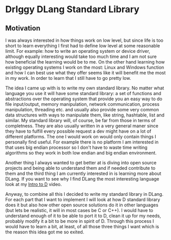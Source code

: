 # DrIggy DLang Standard Library

## Motivation

I was always interested in how things work on low level, but since life is too short to learn
everything I first had to define low level at some reasonable limit. For example: how to write an
operating system or device driver, although equally interesting would take too much time and I am
not sure how beneficial the learning would be to me. On the other hand learning how existing
operating systems I work on the most: Linux and Windows function and how I can best use what they
offer seems like it will benefit me the most in my work. In order to learn that I still have to go
pretty low.

The idea I came up with is to write my own standard library. No matter what language you use it will
have some standard library: a set of functions and abstractions over the operating system that
provide you an easy way to do file input/output, memory manipulation, network communication, process
manipulation, threading etc. and usually also provide some very common data structures with ways to
manipulate them, like string, hashtable, list and similar. My standard library will, of course, be
far from those in terms of completness. They are also usually written in a very general maner since
they have to fulfill every possible request a dev might have on a lot of different platforms. The
one I would work on would only contain things I personally find useful. For example there is no
platform I am interested in that uses big endian processor so I don't have to waste time writing
algorithms so they work in both low endian and big endian environment.

Another thing I always wanted to get better at is diving into open source projects and being able to
understand them and if needed contribute to them and the third thing I am currently interested in is
learning more about DLang. If you want to see why I find DLang the most interesting language look at
my [Intro to D](https://www.youtube.com/watch?v=OzASFrPzil4&list=PLNiswfy6ptAnw_QmqAuy-Bz02oeu4pnLL)
video.

Anyway, to combine all this I decided to write my standard library in DLang. For each part that I
want to implement I will look at how D standard library does it but also how other open source
solutions do it in other languages (but lets be realistic, it will in most cases be C or C++). I
would have to understand enough of it to be able to port it to D, clean it up for my needs, probably
modify it a bit to be more in spirit of D. Through this process I would have to learn a bit, at
least, of all those three things I want which is the reason this idea got me so exited.